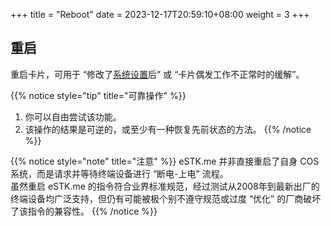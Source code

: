 +++
title = "Reboot"
date =  2023-12-17T20:59:10+08:00
weight = 3
+++

## 重启

重启卡片，可用于 “修改了[系统设置](../settings/)后” 或 “卡片偶发工作不正常时的缓解”。

{{% notice style="tip" title="可靠操作" %}}
1. 你可以自由尝试该功能。
2. 该操作的结果是可逆的，或至少有一种恢复先前状态的方法。
{{% /notice %}}

{{% notice style="note" title="注意" %}}
eSTK.me 并非直接重启了自身 COS 系统，而是请求并等待终端设备进行 “断电-上电” 流程。  
虽然重启 eSTK.me 的指令符合业界标准规范，经过测试从2008年到最新出厂的终端设备均广泛支持，但仍有可能被极个别不遵守规范或过度 “优化” 的厂商破坏了该指令的兼容性。
{{% /notice %}}
